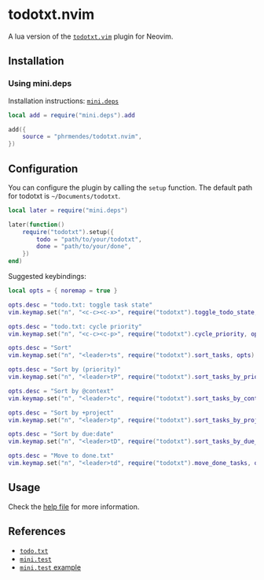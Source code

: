 # todotxt.nvim

A lua version of the [`todotxt.vim`](https://github.com/freitass/todo.txt-vim) plugin for Neovim.

## Installation

### Using mini.deps

Installation instructions: [`mini.deps`](https://github.com/echasnovski/mini.deps#installation)

```lua
local add = require("mini.deps").add

add({
    source = "phrmendes/todotxt.nvim",
})
```

## Configuration

You can configure the plugin by calling the `setup` function. The default path for todotxt is `~/Documents/todotxt`.

```lua
local later = require("mini.deps")

later(function()
    require("todotxt").setup({
        todo = "path/to/your/todotxt",
        done = "path/to/your/done",
    })
end)
```

Suggested keybindings:

```lua
local opts = { noremap = true }

opts.desc = "todo.txt: toggle task state"
vim.keymap.set("n", "<c-c><c-x>", require("todotxt").toggle_todo_state, opts)

opts.desc = "todo.txt: cycle priority"
vim.keymap.set("n", "<c-c><c-p>", require("todotxt").cycle_priority, opts)

opts.desc = "Sort"
vim.keymap.set("n", "<leader>ts", require("todotxt").sort_tasks, opts)

opts.desc = "Sort by (priority)"
vim.keymap.set("n", "<leader>tP", require("todotxt").sort_tasks_by_priority, opts)

opts.desc = "Sort by @context"
vim.keymap.set("n", "<leader>tc", require("todotxt").sort_tasks_by_context, opts)

opts.desc = "Sort by +project"
vim.keymap.set("n", "<leader>tp", require("todotxt").sort_tasks_by_project, opts)

opts.desc = "Sort by due:date"
vim.keymap.set("n", "<leader>tD", require("todotxt").sort_tasks_by_due_date, opts)

opts.desc = "Move to done.txt"
vim.keymap.set("n", "<leader>td", require("todotxt").move_done_tasks, opts)
```

## Usage

Check the [help file](./doc/todotxt.txt) for more information.

## References

- [`todo.txt`](https://github.com/todotxt/todo.txt)
- [`mini.test`](https://github.com/echasnovski/mini.test)
- [`mini.test` example](https://github.com/echasnovski/mini.nvim/blob/main/TESTING.md)
